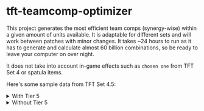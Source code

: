 # tft-teamcomp-optimizer

This project generates the most efficient team comps (synergy-wise) within a given amount of units available. It is adaptable for different sets and will work between patches with minor changes. It takes ~24 hours to run as it has to generate and calculate almost 60 billion combinations, so be ready to leave your computer on over night.

It does not take into account in-game effects such as `chosen one` from TFT Set 4 or spatula items.

Here's some sample data from TFT Set 4.5:

<details>
<summary>With Tier 5</summary>

<details>
<summary>Most synergies for 9 units</summary>

- 20: Azir, Lee Sin, Diana, Fiora, Irelia, Jarvan, Katarina, Shen, Yuumi
- 20: Azir, Lee Sin, Diana, Irelia, Jarvan, Shen, Talon, Tryndamere, Yuumi
- 20: Azir, Lee Sin, Fiora, Irelia, Janna, Jarvan, Katarina, Shen, Talon
- 20: Azir, Lee Sin, Fiora, Irelia, Jarvan, Nidalee, Shen, Teemo, Yuumi
- 20: Azir, Lee Sin, Garen, Irelia, Janna, Jarvan, Jax, Shen, Wukong
- 20: Azir, Samira, Aatrox, Darius, Elise, Katarina, Nidalee, Pyke, Sejuani
- 20: Azir, Samira, Aatrox, Darius, Jarvan, Katarina, Pyke, Sejuani, Sivir
- 20: Azir, Samira, Darius, Elise, Garen, Katarina, Pyke, Sejuani, Sivir
- 20: Azir, Samira, Darius, Elise, Katarina, Pyke, Sivir, Tahm Kench, Vi
- 20: Azir, Yone, Irelia, Janna, Kayle, Maokai, Nunu, Shen, Xayah
- 20: Azir, Diana, Fiora, Irelia, Jarvan, Jax, Katarina, Shen, Yuumi
- 20: Azir, Diana, Garen, Irelia, Jarvan, Shen, Talon, Wukong, Yuumi
- 20: Azir, Diana, Irelia, Janna, Jarvan, Katarina, Kayle, Kindred, Shen
- 20: Azir, Diana, Irelia, Jarvan, Jax, Shen, Talon, Tryndamere, Yuumi
- 20: Azir, Diana, Irelia, Jarvan, Katarina, Morgana, Nasus, Shen, Yuumi
- 20: Azir, Fiora, Irelia, Janna, Jarvan, Jax, Katarina, Shen, Talon
- 20: Azir, Fiora, Irelia, Janna, Jarvan, Morgana, Nasus, Shen, Tryndamere
- 20: Azir, Fiora, Irelia, Jarvan, Jax, Nidalee, Shen, Teemo, Yuumi
- 20: Azir, Fiora, Irelia, Jarvan, Kayle, Kindred, Shen, Tryndamere, Yuumi
- 20: Azir, Irelia, Janna, Jarvan, Katarina, Morgana, Nasus, Shen, Talon
- 20: Azir, Irelia, Janna, Jarvan, Kayle, Kindred, Nidalee, Shen, Teemo
- 20: Azir, Irelia, Jarvan, Katarina, Kayle, Kindred, Shen, Talon, Yuumi
- 20: Azir, Irelia, Jarvan, Morgana, Nasus, Nidalee, Shen, Teemo, Yuumi
- 20: Lee Sin, Samira, Yone, Irelia, Kalista, Pyke, Sivir, Talon, Zed
- 20: Lee Sin, Ornn, Fiora, Irelia, Kindred, Rakan, Shen, Xayah, Yuumi
- 20: Lee Sin, Ornn, Irelia, Janna, Jax, Kayle, Rakan, Shen, Xayah
- 20: Lee Sin, Zilean, Aatrox, Fiora, Irelia, Jax, Kalista, Shen, Wukong
</details>

<details>
<summary>Most synergies for 8 units</summary>

- 18: Azir, Lee Sin, Yone, Irelia, Janna, Jarvan, Shen, Tryndamere
- 18: Azir, Yone, Garen, Irelia, Janna, Jarvan, Shen, Wukong
- 18: Azir, Yone, Irelia, Janna, Jarvan, Jax, Shen, Tryndamere
- 18: Azir, Irelia, Janna, Kayle, Maokai, Nunu, Shen, Xayah
- 18: Lee Sin, Yone, Zilean, Irelia, Kalista, Morgana, Shen, Vladimir
- 18: Lee Sin, Yone, Zilean, Irelia, Kalista, Pyke, Shen, Talon
- 18: Lee Sin, Yone, Diana, Irelia, Shen, Talon, Yasuo, Yuumi
- 18: Sett, Irelia, Janna, Kayle, Maokai, Rakan, Shen, Xayah
- 18: Sett, Irelia, Janna, Kayle, Nunu, Rakan, Shen, Xayah
- 18: Ornn, Yone, Irelia, Janna, Kayle, Rakan, Shen, Xayah
- 18: Yone, Zilean, Aatrox, Fiora, Irelia, Kalista, Shen, Wukong
- 18: Yone, Zilean, Aatrox, Irelia, Morgana, Shen, Vladimir, Wukong
- 18: Yone, Zilean, Aatrox, Irelia, Pyke, Shen, Talon, Wukong
- 18: Yone, Zilean, Fiora, Irelia, Kalista, Nasus, Shen, Vladimir
- 18: Yone, Zilean, Irelia, Jax, Kalista, Morgana, Shen, Vladimir
- 18: Yone, Zilean, Irelia, Jax, Kalista, Pyke, Shen, Talon
- 18: Yone, Zilean, Irelia, Nasus, Pyke, Shen, Talon, Vladimir
- 18: Yone, Diana, Irelia, Jax, Shen, Talon, Yasuo, Yuumi
- 18: Yone, Fiora, Irelia, Janna, Morgana, Nasus, Shen, Yasuo
- 18: Yone, Fiora, Irelia, Kayle, Kindred, Shen, Yasuo, Yuumi
- 18: Yone, Irelia, Janna, Kayle, Lulu, Rakan, Shen, Xayah
- 18: Yone, Irelia, Janna, Kayle, Maokai, Nunu, Shen, Xayah
- 18: Yone, Irelia, Janna, Kayle, Maokai, Rakan, Shen, Xayah
- 18: Yone, Irelia, Janna, Kayle, Nunu, Rakan, Shen, Xayah
- 18: Yone, Irelia, Janna, Kayle, Rakan, Shen, Veigar, Xayah
- 18: Zilean, Elise, Fiora, Irelia, Kalista, Kayle, Shen, Xayah
- 18: Zilean, Elise, Irelia, Kayle, Morgana, Shen, Vladimir, Xayah
</details>

</details>

<details>
<summary>Without Tier 5</summary>

<details>
<summary>Most synergies for 9 units</summary>

- 20: Aatrox, Diana, Fiora, Irelia, Kalista, Pyke, Shen, Wukong, Yuumi
- 20: Aatrox, Diana, Irelia, Janna, Pyke, Shen, Sivir, Teemo, Wukong
- 20: Aatrox, Diana, Irelia, Morgana, Pyke, Shen, Vladimir, Wukong, Yuumi
- 20: Aatrox, Fiora, Irelia, Janna, Kalista, Morgana, Shen, Vladimir, Wukong
- 20: Aatrox, Fiora, Irelia, Janna, Kalista, Pyke, Shen, Talon, Wukong
- 20: Aatrox, Fiora, Irelia, Kalista, Shen, Sivir, Teemo, Wukong, Yuumi
- 20: Aatrox, Irelia, Janna, Jax, Kalista, Nasus, Shen, Vladimir, Wukong
- 20: Aatrox, Irelia, Janna, Morgana, Pyke, Shen, Talon, Vladimir, Wukong
- 20: Aatrox, Irelia, Morgana, Shen, Sivir, Teemo, Vladimir, Wukong, Yuumi
- 20: Aatrox, Irelia, Pyke, Shen, Sivir, Talon, Teemo, Wukong, Yuumi
- 20: Diana, Fiora, Garen, Irelia, Katarina, Shen, Tryndamere, Wukong, Yuumi
- 20: Diana, Fiora, Irelia, Janna, Kayle, Kindred, Shen, Talon, Yasuo
- 20: Diana, Fiora, Irelia, Kalista, Nasus, Pyke, Shen, Vladimir, Yuumi
- 20: Diana, Fiora, Irelia, Morgana, Nasus, Shen, Talon, Yasuo, Yuumi
- 20: Diana, Garen, Irelia, Janna, Katarina, Nidalee, Shen, Teemo, Wukong
- 20: Diana, Irelia, Janna, Jax, Kalista, Pyke, Shen, Sivir, Teemo
- 20: Diana, Irelia, Janna, Jax, Katarina, Nidalee, Shen, Teemo, Tryndamere
- 20: Diana, Irelia, Janna, Nasus, Pyke, Shen, Sivir, Teemo, Vladimir
- 20: Diana, Irelia, Jax, Kalista, Morgana, Pyke, Shen, Vladimir, Yuumi
- 20: Diana, Irelia, Kayle, Lulu, Rakan, Shen, Talon, Xayah, Yuumi
- 20: Diana, Irelia, Kayle, Maokai, Nunu, Shen, Talon, Xayah, Yuumi
- 20: Diana, Irelia, Kayle, Maokai, Rakan, Shen, Talon, Xayah, Yuumi
- 20: Diana, Irelia, Kayle, Nunu, Rakan, Shen, Talon, Xayah, Yuumi
- 20: Diana, Irelia, Kayle, Rakan, Shen, Talon, Veigar, Xayah, Yuumi
- 20: Fiora, Garen, Irelia, Janna, Katarina, Shen, Talon, Tryndamere, Wukong
- 20: Fiora, Garen, Irelia, Nidalee, Shen, Teemo, Tryndamere, Wukong, Yuumi
- 20: Fiora, Irelia, Janna, Kalista, Nasus, Pyke, Shen, Talon, Vladimir
</details>

<details>
<summary>Most synergies for 8 units</summary>

- 18: Cho Gath, Irelia, Janna, Kayle, Maokai, Rakan, Shen, Xayah
- 18: Cho Gath, Irelia, Janna, Kayle, Nunu, Rakan, Shen, Xayah
- 18: Elise, Irelia, Janna, Kayle, Maokai, Nunu, Shen, Xayah
- 18: Irelia, Janna, Jarvan, Kayle, Maokai, Nunu, Shen, Xayah
- 18: Irelia, Janna, Kayle, Maokai, Nunu, Rakan, Shen, Xayah
- 18: Irelia, Janna, Kayle, Maokai, Rakan, Shen, Shyvana, Xayah
- 18: Irelia, Janna, Kayle, Maokai, Rakan, Shen, Tahm Kench, Xayah
- 18: Irelia, Janna, Kayle, Maokai, Rakan, Shen, Vi, Xayah
- 18: Irelia, Janna, Kayle, Nunu, Rakan, Shen, Shyvana, Xayah
- 18: Irelia, Janna, Kayle, Nunu, Rakan, Shen, Tahm Kench, Xayah
- 18: Irelia, Janna, Kayle, Nunu, Rakan, Shen, Vi, Xayah
- 17: Aatrox, Darius, Kalista, Katarina, Pyke, Sejuani, Yasuo, Zed
- 17: Aatrox, Elise, Irelia, Janna, Kalista, Shen, Wukong, Yasuo
- 17: Aatrox, Elise, Jarvan, Katarina, Pyke, Sejuani, Tahm Kench, Vi
- 17: Aatrox, Elise, Kayle, Lulu, Twisted Fate, Veigar, Wukong, Xayah
- 17: Aatrox, Irelia, Janna, Kalista, Nasus, Shen, Vladimir, Yasuo
- 17: Aatrox, Irelia, Janna, Kalista, Pyke, Shen, Wukong, Yasuo
- 17: Aatrox, Irelia, Janna, Kalista, Shen, Sivir, Wukong, Yasuo
- 17: Aatrox, Irelia, Janna, Kalista, Shen, Twisted Fate, Wukong, Yasuo
- 17: Aatrox, Irelia, Janna, Kalista, Shen, Vladimir, Wukong, Yasuo
- 17: Aatrox, Irelia, Kalista, Morgana, Shen, Vladimir, Wukong, Yasuo
- 17: Aatrox, Irelia, Kalista, Pyke, Shen, Talon, Wukong, Yasuo
- 17: Aatrox, Kalista, Katarina, Pyke, Sejuani, Tahm Kench, Tryndamere, Vi
- 17: Aatrox, Katarina, Nidalee, Pyke, Sejuani, Sivir, Tahm Kench, Vi
- 17: Akali, Jax, Katarina, Sejuani, Tahm Kench, Tryndamere, Vi, Wukong
- 17: Annie, Aurelion Sol, Brand, Braum, Irelia, Janna, Shen, Wukong
- 17: Annie, Irelia, Janna, Kayle, Lulu, Shen, Veigar, Xayah
</details>

<details>
<summary>Most synergies for 7 units</summary>

- 16: Diana, Irelia, Jax, Shen, Talon, Yasuo, Yuumi
- 16: Fiora, Irelia, Janna, Morgana, Nasus, Shen, Yasuo
- 16: Fiora, Irelia, Kayle, Kindred, Shen, Yasuo, Yuumi
- 16: Irelia, Janna, Kayle, Lulu, Rakan, Shen, Xayah
- 16: Irelia, Janna, Kayle, Maokai, Nunu, Shen, Xayah
- 16: Irelia, Janna, Kayle, Maokai, Rakan, Shen, Xayah
- 16: Irelia, Janna, Kayle, Nunu, Rakan, Shen, Xayah
- 16: Irelia, Janna, Kayle, Rakan, Shen, Veigar, Xayah
- 15: Aatrox, Diana, Irelia, Shen, Talon, Wukong, Yuumi
- 15: Braum, Diana, Irelia, Shen, Talon, Wukong, Yuumi
- 15: Diana, Fiora, Irelia, Janna, Jax, Shen, Talon
- 15: Diana, Fiora, Irelia, Jax, Katarina, Shen, Yuumi
- 15: Diana, Fiora, Irelia, Jax, Pyke, Shen, Yuumi
- 15: Diana, Fiora, Irelia, Jax, Shen, Talon, Yuumi
- 15: Diana, Garen, Irelia, Shen, Talon, Wukong, Yuumi
- 15: Diana, Irelia, Janna, Katarina, Kayle, Kindred, Shen
- 15: Diana, Irelia, Janna, Kayle, Kindred, Pyke, Shen
- 15: Diana, Irelia, Janna, Kayle, Kindred, Shen, Talon
- 15: Diana, Irelia, Janna, Morgana, Nasus, Shen, Talon
- 15: Diana, Irelia, Jax, Kalista, Shen, Talon, Yuumi
- 15: Diana, Irelia, Jax, Shen, Talon, Tryndamere, Yuumi
- 15: Diana, Irelia, Katarina, Morgana, Nasus, Shen, Yuumi
- 15: Diana, Irelia, Kayle, Kindred, Neeko, Shen, Talon
- 15: Diana, Irelia, Kayle, Kindred, Shen, Talon, Yuumi
- 15: Diana, Irelia, Kayle, Shen, Talon, Xayah, Yuumi
- 15: Diana, Irelia, Morgana, Nasus, Pyke, Shen, Yuumi
- 15: Diana, Irelia, Morgana, Nasus, Shen, Talon, Yuumi
</details>

<details>
<summary>Most synergies for 6 units</summary>

- 13: Akali, Garen, Katarina, Sejuani, Tahm Kench, Vi
- 13: Diana, Fiora, Irelia, Jax, Shen, Yuumi
- 13: Diana, Irelia, Janna, Kayle, Kindred, Shen
- 13: Diana, Irelia, Jax, Shen, Talon, Yuumi
- 13: Diana, Irelia, Kayle, Kindred, Shen, Talon
- 13: Diana, Irelia, Kayle, Shen, Talon, Yuumi
- 13: Diana, Irelia, Morgana, Nasus, Shen, Yuumi
- 13: Diana, Irelia, Nasus, Shen, Talon, Yuumi
- 13: Diana, Irelia, Shen, Talon, Wukong, Yuumi
- 13: Elise, Irelia, Janna, Kayle, Shen, Xayah
- 13: Fiora, Irelia, Janna, Jax, Morgana, Shen
- 13: Fiora, Irelia, Janna, Jax, Shen, Talon
- 13: Fiora, Irelia, Janna, Morgana, Nasus, Shen
- 13: Fiora, Irelia, Jax, Kindred, Shen, Yuumi
- 13: Fiora, Irelia, Jax, Shen, Teemo, Yuumi
- 13: Fiora, Irelia, Kayle, Kindred, Shen, Yuumi
- 13: Irelia, Janna, Jarvan, Kayle, Shen, Xayah
- 13: Irelia, Janna, Kayle, Kindred, Shen, Teemo
- 13: Irelia, Janna, Kayle, Kindred, Shen, Yuumi
- 13: Irelia, Janna, Kayle, Rakan, Shen, Xayah
- 13: Irelia, Janna, Morgana, Nasus, Shen, Talon
- 13: Irelia, Kayle, Kindred, Morgana, Shen, Yuumi
- 13: Irelia, Kayle, Kindred, Shen, Talon, Yuumi
- 13: Irelia, Kindred, Morgana, Nasus, Shen, Yuumi
- 13: Irelia, Morgana, Nasus, Shen, Teemo, Yuumi
- 12: Aatrox, Akali, Jax, Kalista, Pyke, Wukong
- 12: Aatrox, Akali, Nasus, Pyke, Vladimir, Wukong
</details>

<details>
<summary>Most synergies for 5 units</summary>

- 12: Irelia, Janna, Jax, Shen, Yasuo
- 11: Aatrox, Irelia, Janna, Shen, Wukong
- 11: Braum, Irelia, Janna, Shen, Wukong
- 11: Diana, Irelia, Shen, Talon, Yuumi
- 11: Fiora, Irelia, Janna, Jax, Shen
- 11: Fiora, Irelia, Jax, Neeko, Shen
- 11: Fiora, Irelia, Jax, Shen, Yuumi
- 11: Garen, Irelia, Janna, Shen, Wukong
- 11: Irelia, Janna, Jax, Kalista, Shen
- 11: Irelia, Janna, Jax, Shen, Tryndamere
- 11: Irelia, Janna, Kayle, Kindred, Shen
- 11: Irelia, Janna, Kayle, Shen, Xayah
- 11: Irelia, Janna, Morgana, Nasus, Shen
- 11: Irelia, Janna, Nasus, Shen, Vladimir
- 11: Irelia, Janna, Nautilus, Shen, Wukong
- 11: Irelia, Janna, Sejuani, Shen, Wukong
- 11: Irelia, Kayle, Kindred, Shen, Yuumi
- 11: Irelia, Morgana, Nasus, Neeko, Shen
- 11: Irelia, Morgana, Nasus, Shen, Yuumi
- 10: Akali, Irelia, Jax, Talon, Yasuo
- 10: Diana, Irelia, Kayle, Kindred, Talon
- 10: Fiora, Irelia, Janna, Shen, Yasuo
- 10: Fiora, Irelia, Jax, Shen, Yasuo
- 10: Fiora, Irelia, Kayle, Shen, Yasuo
- 10: Fiora, Irelia, Nasus, Shen, Yasuo
- 10: Fiora, Irelia, Neeko, Shen, Yasuo
- 10: Fiora, Irelia, Shen, Wukong, Yasuo
</details>

<details>
<summary>Most synergies for 4 units</summary>

- 9: Fiora, Irelia, Jax, Shen
- 9: Irelia, Janna, Jax, Shen
- 9: Irelia, Janna, Kayle, Shen
- 9: Irelia, Janna, Nasus, Shen
- 9: Irelia, Janna, Shen, Wukong
- 9: Irelia, Morgana, Nasus, Shen
- 8: Akali, Fiora, Talon, Yasuo
- 8: Diana, Janna, Talon, Yuumi
- 8: Fiora, Irelia, Shen, Yasuo
- 8: Fiora, Janna, Shen, Yasuo
- 8: Fiora, Jax, Morgana, Nasus
- 8: Irelia, Janna, Shen, Yasuo
- 8: Irelia, Jax, Shen, Yasuo
- 8: Kennen, Maokai, Nunu, Rakan
- 8: Kennen, Maokai, Nunu, Xayah
- 7: Aatrox, Irelia, Janna, Shen
- 7: Aatrox, Irelia, Shen, Wukong
- 7: Aatrox, Jax, Wukong, Yasuo
- 7: Akali, Diana, Janna, Yuumi
- 7: Akali, Diana, Kayle, Kindred
- 7: Akali, Diana, Kindred, Xayah
- 7: Akali, Diana, Neeko, Yuumi
- 7: Akali, Diana, Nidalee, Teemo
- 7: Akali, Diana, Sivir, Teemo
- 7: Akali, Diana, Teemo, Tristana
- 7: Akali, Fiora, Irelia, Jax
- 7: Akali, Fiora, Jax, Talon
</details>

<details>
<summary>Most synergies for 3 units</summary>

- 7: Irelia, Janna, Shen
- 6: Fiora, Irelia, Jax
- 6: Irelia, Morgana, Nasus
- 5: Akali, Diana, Kindred
- 5: Akali, Diana, Teemo
- 5: Akali, Diana, Yuumi
- 5: Akali, Fiora, Talon
- 5: Akali, Irelia, Talon
- 5: Akali, Janna, Talon
- 5: Akali, Morgana, Talon
- 5: Diana, Shen, Yuumi
- 5: Fiora, Irelia, Shen
- 5: Fiora, Irelia, Yasuo
- 5: Fiora, Janna, Shen
- 5: Fiora, Janna, Yasuo
- 5: Fiora, Morgana, Yasuo
- 5: Fiora, Talon, Yasuo
- 5: Irelia, Jax, Shen
- 5: Irelia, Jax, Yasuo
- 5: Irelia, Kayle, Shen
- 5: Irelia, Morgana, Shen
- 5: Irelia, Nasus, Shen
- 5: Irelia, Neeko, Shen
- 5: Irelia, Shen, Talon
- 5: Irelia, Shen, Wukong
- 5: Irelia, Shen, Yuumi
- 5: Janna, Morgana, Shen
</details>

</details>